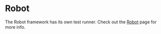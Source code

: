# Robot

The Robot framework has its own test runner. Check out the [Robot](../integrations/robot.md) page for more info.